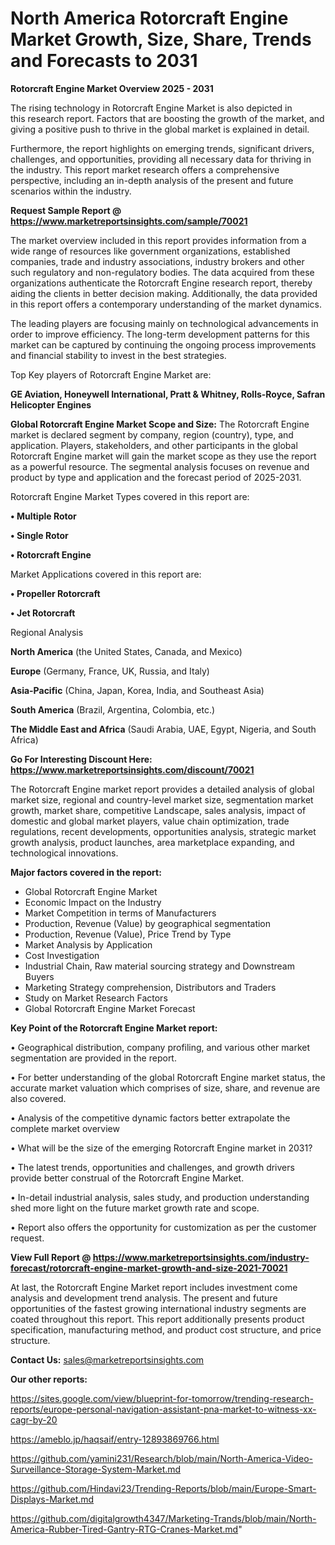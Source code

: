 # North America Rotorcraft Engine Market Growth, Size, Share, Trends and Forecasts to 2031

<Strong> Rotorcraft Engine Market Overview 2025 - 2031</strong>

The rising technology in Rotorcraft Engine Market is also depicted in this research report. Factors that are boosting the growth of the market, and giving a positive push to thrive in the global market is explained in detail.

Furthermore, the report highlights on emerging trends, significant drivers, challenges, and opportunities, providing all necessary data for thriving in the industry. This report market research offers a comprehensive perspective, including an in-depth analysis of the present and future scenarios within the industry.

<strong>Request Sample Report @ <a href=https://www.marketreportsinsights.com/sample/70021>https://www.marketreportsinsights.com/sample/70021</a></strong>

The market overview included in this report provides information from a wide range of resources like government organizations, established companies, trade and industry associations, industry brokers and other such regulatory and non-regulatory bodies. The data acquired from these organizations authenticate the Rotorcraft Engine research report, thereby aiding the clients in better decision making. Additionally, the data provided in this report offers a contemporary understanding of the market dynamics.

The leading players are focusing mainly on technological advancements in order to improve efficiency. The long-term development patterns for this market can be captured by continuing the ongoing process improvements and financial stability to invest in the best strategies.

Top Key players of Rotorcraft Engine Market are:

<strong>GE Aviation, Honeywell International, Pratt & Whitney, Rolls-Royce, Safran Helicopter Engines</strong>

<strong><b>Global Rotorcraft Engine Market Scope and Size:</b></strong>
The Rotorcraft Engine market is declared segment by company, region (country), type, and application. Players, stakeholders, and other participants in the global Rotorcraft Engine market will gain the market scope as they use the report as a powerful resource. The segmental analysis focuses on revenue and product by type and application and the forecast period of 2025-2031.

Rotorcraft Engine Market Types covered in this report are:

<strong>• Multiple Rotor

• Single Rotor

• Rotorcraft Engine</strong>

Market Applications covered in this report are:

<strong>• Propeller Rotorcraft

• Jet Rotorcraft</strong> 

Regional Analysis

<strong>North America</strong> (the United States, Canada, and Mexico)

<strong>Europe</strong> (Germany, France, UK, Russia, and Italy)

<strong>Asia-Pacific</strong> (China, Japan, Korea, India, and Southeast Asia)

<strong>South America</strong> (Brazil, Argentina, Colombia, etc.)

<strong>The Middle East and Africa</strong> (Saudi Arabia, UAE, Egypt, Nigeria, and South Africa)

<strong>Go For Interesting Discount Here: <a href=https://www.marketreportsinsights.com/discount/70021>https://www.marketreportsinsights.com/discount/70021</a></strong>

The Rotorcraft Engine market report provides a detailed analysis of global market size, regional and country-level market size, segmentation market growth, market share, competitive Landscape, sales analysis, impact of domestic and global market players, value chain optimization, trade regulations, recent developments, opportunities analysis, strategic market growth analysis, product launches, area marketplace expanding, and technological innovations.

<strong><b>Major factors covered in the report:</b></strong>
<ul>
  <li>Global Rotorcraft Engine Market </li>
  <li>Economic Impact on the Industry</li>
  <li>Market Competition in terms of Manufacturers</li>
  <li>Production, Revenue (Value) by geographical segmentation</li>
  <li>Production, Revenue (Value), Price Trend by Type</li>
  <li>Market Analysis by Application</li>
  <li>Cost Investigation</li>
  <li>Industrial Chain, Raw material sourcing strategy and Downstream Buyers</li>
  <li>Marketing Strategy comprehension, Distributors and Traders</li>
  <li>Study on Market Research Factors</li>
  <li>Global Rotorcraft Engine Market Forecast</li>
</ul>

<strong><b>Key Point of the Rotorcraft Engine Market report:</b></strong>

• Geographical distribution, company profiling, and various other market segmentation are provided in the report.

• For better understanding of the global Rotorcraft Engine market status, the accurate market valuation which comprises of size, share, and revenue are also covered.

• Analysis of the competitive dynamic factors better extrapolate the complete market overview

• What will be the size of the emerging Rotorcraft Engine market in 2031?

• The latest trends, opportunities and challenges, and growth drivers provide better construal of the Rotorcraft Engine Market.

• In-detail industrial analysis, sales study, and production understanding shed more light on the future market growth rate and scope.

• Report also offers the opportunity for customization as per the customer request.

<strong><b>View Full Report @ <a href=https://www.marketreportsinsights.com/industry-forecast/rotorcraft-engine-market-growth-and-size-2021-70021>https://www.marketreportsinsights.com/industry-forecast/rotorcraft-engine-market-growth-and-size-2021-70021</a></b></strong>


At last, the Rotorcraft Engine Market report includes investment come analysis and development trend analysis. The present and future opportunities of the fastest growing international industry segments are coated throughout this report. This report additionally presents product specification, manufacturing method, and product cost structure, and price structure.

<strong>Contact Us:</strong>
sales@marketreportsinsights.com

<strong>Our other reports:</strong>

<a href=https://sites.google.com/view/blueprint-for-tomorrow/trending-research-reports/europe-personal-navigation-assistant-pna-market-to-witness-xx-cagr-by-20>https://sites.google.com/view/blueprint-for-tomorrow/trending-research-reports/europe-personal-navigation-assistant-pna-market-to-witness-xx-cagr-by-20</a>

<a href=https://ameblo.jp/haqsaif/entry-12893869766.html>https://ameblo.jp/haqsaif/entry-12893869766.html</a>

<a href=https://github.com/yamini231/Research/blob/main/North-America-Video-Surveillance-Storage-System-Market.md>https://github.com/yamini231/Research/blob/main/North-America-Video-Surveillance-Storage-System-Market.md</a>

<a href=https://github.com/Hindavi23/Trending-Reports/blob/main/Europe-Smart-Displays-Market.md>https://github.com/Hindavi23/Trending-Reports/blob/main/Europe-Smart-Displays-Market.md</a>

<a href=https://github.com/digitalgrowth4347/Marketing-Trands/blob/main/North-America-Rubber-Tired-Gantry-RTG-Cranes-Market.md>https://github.com/digitalgrowth4347/Marketing-Trands/blob/main/North-America-Rubber-Tired-Gantry-RTG-Cranes-Market.md</a>"
